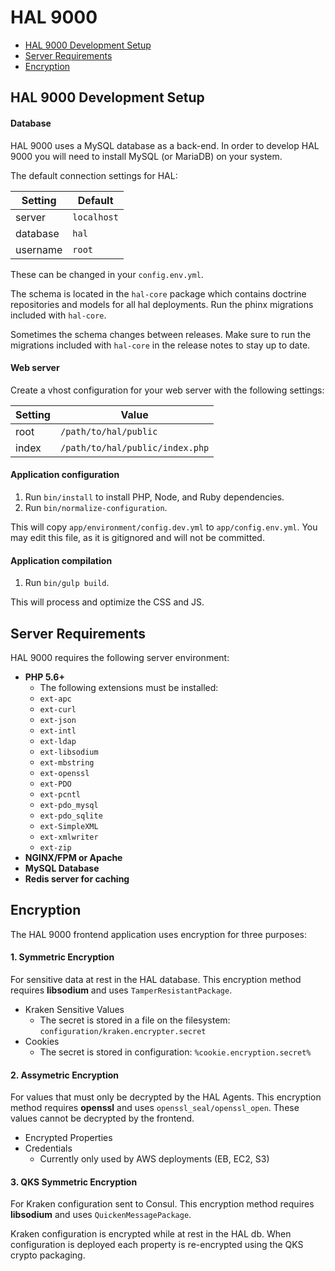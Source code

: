 # HAL 9000

- [HAL 9000 Development Setup](#hal-9000-development-setup)
- [Server Requirements](#server-requirements)
- [Encryption](#encryption)

## HAL 9000 Development Setup

#### Database

HAL 9000 uses a MySQL database as a back-end. In order to develop HAL 9000 you will need to install MySQL (or MariaDB) on your system.

The default connection settings for HAL:

Setting   | Default
--------- | -------
server    | `localhost`
database  | `hal`
username  | `root`

These can be changed in your `config.env.yml`.

The schema is located in the `hal-core` package which contains doctrine repositories and models for all hal deployments. Run the phinx migrations included with `hal-core`.

Sometimes the schema changes between releases. Make sure to run the migrations included with `hal-core` in the release notes to stay up to date.

#### Web server

Create a vhost configuration for your web server with the following settings:

Setting   | Value
--------- | -------
root      | `/path/to/hal/public`
index     | `/path/to/hal/public/index.php`

#### Application configuration

1. Run `bin/install` to install PHP, Node, and Ruby dependencies.
2. Run `bin/normalize-configuration`.

This will copy `app/environment/config.dev.yml` to `app/config.env.yml`. You may edit this file, as it is gitignored and will not be committed.

#### Application compilation

1. Run `bin/gulp build`.

This will process and optimize the CSS and JS.

## Server Requirements

HAL 9000 requires the following server environment:

- **PHP 5.6+**
    - The following extensions must be installed:
    - `ext-apc`
    - `ext-curl`
    - `ext-json`
    - `ext-intl`
    - `ext-ldap`
    - `ext-libsodium`
    - `ext-mbstring`
    - `ext-openssl`
    - `ext-PDO`
    - `ext-pcntl`
    - `ext-pdo_mysql`
    - `ext-pdo_sqlite`
    - `ext-SimpleXML`
    - `ext-xmlwriter`
    - `ext-zip`
- **NGINX/FPM or Apache**
- **MySQL Database**
- **Redis server for caching**

## Encryption

The HAL 9000 frontend application uses encryption for three purposes:

#### 1. Symmetric Encryption

For sensitive data at rest in the HAL database.
This encryption method requires **libsodium** and uses `TamperResistantPackage`.

- Kraken Sensitive Values
    - The secret is stored in a file on the filesystem: `configuration/kraken.encrypter.secret`
- Cookies
    - The secret is stored in configuration: `%cookie.encryption.secret%`

#### 2. Assymetric Encryption

For values that must only be decrypted by the HAL Agents.
This encryption method requires **openssl** and uses `openssl_seal/openssl_open`. These values cannot be decrypted by the frontend.

- Encrypted Properties
- Credentials
    - Currently only used by AWS deployments (EB, EC2, S3)

#### 3. QKS Symmetric Encryption

For Kraken configuration sent to Consul.
This encryption method requires **libsodium** and uses `QuickenMessagePackage`.

Kraken configuration is encrypted while at rest in the HAL db. When configuration is deployed each property is re-encrypted using the QKS crypto packaging.
